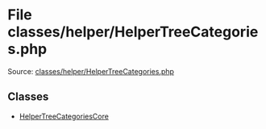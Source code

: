 File classes/helper/HelperTreeCategories.php
=========

Source: [classes/helper/HelperTreeCategories.php](https://github.com/PrestaShop/PrestaShop/blob/1.6.1.2/classes/helper/HelperTreeCategories.php)


Classes
-------

* [HelperTreeCategoriesCore](class.HelperTreeCategoriesCore.md)

